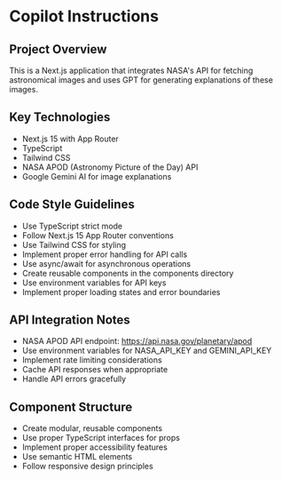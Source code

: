 # Copilot Instructions

<!-- Use this file to provide workspace-specific custom instructions to Copilot. For more details, visit https://code.visualstudio.com/docs/copilot/copilot-customization#_use-a-githubcopilotinstructionsmd-file -->

## Project Overview
This is a Next.js application that integrates NASA's API for fetching astronomical images and uses GPT for generating explanations of these images.

## Key Technologies
- Next.js 15 with App Router
- TypeScript
- Tailwind CSS
- NASA APOD (Astronomy Picture of the Day) API
- Google Gemini AI for image explanations

## Code Style Guidelines
- Use TypeScript strict mode
- Follow Next.js 15 App Router conventions
- Use Tailwind CSS for styling
- Implement proper error handling for API calls
- Use async/await for asynchronous operations
- Create reusable components in the components directory
- Use environment variables for API keys
- Implement proper loading states and error boundaries

## API Integration Notes
- NASA APOD API endpoint: https://api.nasa.gov/planetary/apod
- Use environment variables for NASA_API_KEY and GEMINI_API_KEY
- Implement rate limiting considerations
- Cache API responses when appropriate
- Handle API errors gracefully

## Component Structure
- Create modular, reusable components
- Use proper TypeScript interfaces for props
- Implement proper accessibility features
- Use semantic HTML elements
- Follow responsive design principles
